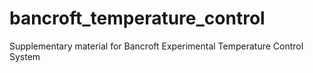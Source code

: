 # bancroft_temperature_control
Supplementary material for Bancroft Experimental Temperature Control System

